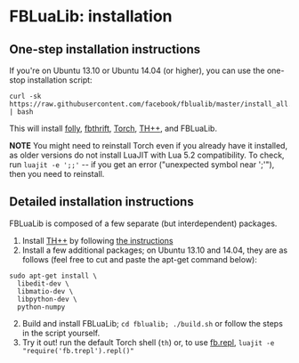 # FBLuaLib: installation

## One-step installation instructions

If you're on Ubuntu 13.10 or Ubuntu 14.04 (or higher), you can use the
one-stop installation script:

```
curl -sk https://raw.githubusercontent.com/facebook/fblualib/master/install_all.sh | bash
```

This will install [folly](https://github.com/facebook/folly),
[fbthrift](https://github.com/facebook/fbthrift), [Torch](https://torch.ch),
[TH++](https://github.com/facebook/thpp), and FBLuaLib.

**NOTE** You might need to reinstall Torch even if you already have it installed, as older
versions do not install LuaJIT with Lua 5.2 compatibility. To check, run
`luajit -e ';;'` -- if you get an error ("unexpected symbol near ';'"),
then you need to reinstall. 

## Detailed installation instructions

FBLuaLib is composed of a few separate (but interdependent) packages.

1. Install [TH++](https://github.com/facebook/thpp) by following
[the instructions](https://github.com/facebook/thpp/blob/master/INSTALL.md)
2. Install a few additional packages; on Ubuntu 13.10 and 14.04, they are as
follows (feel free to cut and paste the apt-get command below):
```
sudo apt-get install \
  libedit-dev \
  libmatio-dev \
  libpython-dev \
  python-numpy
```
2. Build and install FBLuaLib; `cd fblualib; ./build.sh` or follow the steps
in the script yourself.
4. Try it out! run the default Torch shell (`th`) or, to use
[fb.repl](fblualib/trepl/README.md), `luajit -e "require('fb.trepl').repl()"`
